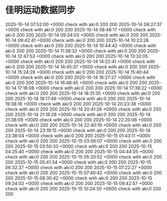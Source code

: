 # 佳明运动数据同步
2025-10-14 07:52:00 +0000 check with aki:0 200 200
2025-10-14 08:27:37 +0000 check with aki:0 200 200
2025-10-14 08:48:17 +0000 check with aki:0 200 200
2025-10-14 09:24:03 +0000 check with aki:0 200 200
2025-10-14 09:42:41 +0000 check with aki:0 200 200
2025-10-14 10:23:28 +0000 check with aki:0 200 200
2025-10-14 10:44:42 +0000 check with aki:0 200 200
2025-10-14 11:38:32 +0000 check with aki:0 200 200
2025-10-14 12:47:53 +0000 check with aki:0 200 200
2025-10-14 13:32:05 +0000 check with aki:0 200 200
2025-10-14 14:22:41 +0000 check with aki:0 200 200
2025-10-14 14:45:37 +0000 check with aki:0 200 200
2025-10-14 15:24:28 +0000 check with aki:0 200 200
2025-10-14 15:40:44 +0000 check with aki:0 200 200
2025-10-14 16:27:27 +0000 check with aki:0 200 200
2025-10-14 16:48:45 +0000 check with aki:0 200 200
2025-10-14 17:18:08 +0000 check with aki:0 200 200
2025-10-14 17:39:22 +0000 check with aki:0 200 200
2025-10-14 18:31:35 +0000 check with aki:0 200 200
2025-10-14 19:17:49 +0000 check with aki:0 200 200
2025-10-14 19:38:16 +0000 check with aki:0 200 200
2025-10-14 20:23:38 +0000 check with aki:0 200 200
2025-10-14 20:41:26 +0000 check with aki:0 200 200
2025-10-14 21:18:28 +0000 check with aki:0 200 200
2025-10-14 21:38:09 +0000 check with aki:0 200 200
2025-10-14 22:20:06 +0000 check with aki:0 200 200
2025-10-14 22:40:19 +0000 check with aki:0 200 200
2025-10-14 23:19:15 +0000 check with aki:0 200 200
2025-10-14 23:38:04 +0000 check with aki:0 200 200
2025-10-15 01:43:11 +0000 check with aki:0 200 200
2025-10-15 03:06:07 +0000 check with aki:0 200 200
2025-10-15 03:50:33 +0000 check with aki:0 200 200
2025-10-15 04:25:40 +0000 check with aki:0 200 200
2025-10-15 04:44:05 +0000 check with aki:0 200 200
2025-10-15 05:20:52 +0000 check with aki:0 200 200
2025-10-15 05:41:34 +0000 check with aki:0 200 200
2025-10-15 06:32:37 +0000 check with aki:0 200 200
2025-10-15 07:22:27 +0000 check with aki:0 200 200
2025-10-15 07:40:42 +0000 check with aki:0 200 200
2025-10-15 08:30:42 +0000 check with aki:0 200 200
2025-10-15 09:24:02 +0000 check with aki:0 200 200
2025-10-15 09:42:57 +0000 check with aki:0 200 200
2025-10-15 10:24:30 +0000 check with aki:0 200 200
